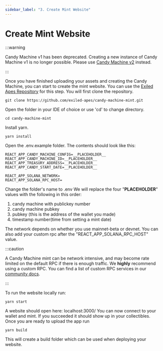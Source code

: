 ```yaml
---
sidebar_label: "3. Create Mint Website"
---
```


# Create Mint Website

:::warning

Candy Machine v1 has been deprecated. Creating a new instance of Candy Machine v1 is no longer possible. Please use [Candy Machine v2](../candy-machine-v2/introduction) instead.

:::

Once you have finished uploading your assets and creating the Candy Machine, you can start to create the mint website. You can use the [Exiled Apes Repository](https://github.com/exiled-apes/candy-machine-mint) for this step. You will first clone the repository.
```
git clone https://github.com/exiled-apes/candy-machine-mint.git
```
Open the folder in your IDE of choice or use 'cd' to change directory.
```
cd candy-machine-mint
```
Install yarn.
```
yarn install
```
Open the .env.example folder. The contents should look like this:
``` 
REACT_APP_CANDY_MACHINE_CONFIG=__PLACEHOLDER__
REACT_APP_CANDY_MACHINE_ID=__PLACEHOLDER__
REACT_APP_TREASURY_ADDRESS=__PLACEHOLDER__
REACT_APP_CANDY_START_DATE=__PLACEHOLDER__

REACT_APP_SOLANA_NETWORK=
REACT_APP_SOLANA_RPC_HOST=
```
Change the folder's name to .env
We will replace the four "__PLACEHOLDER__" values with the following in this order:
1. candy machine with publickey number
2. candy machine pubkey
3. pubkey (this is the address of the wallet you made)
4. timestamp number(time from setting a mint date)

The network depends on whether you use mainnet-beta or devnet.
You can also add your custom rpc after the "REACT_APP_SOLANA_RPC_HOST" value.

:::caution

A Candy Machine mint can be network intensive, and may become rate limited on the default RPC if there is enough traffic. We **highly** recommend using a custom RPC. You can find a list of custom RPC services in our [community docs](/guides/community#rpc).

:::


To run the website locally run:
```
yarn start
```
A website should open here: localhost:3000/
You can now connect to your wallet and mint. If you succeeded it should show up in your collectibles.
Once you are ready to upload the app run

```
yarn build
```
This will create a build folder which can be used when deploying your website.
